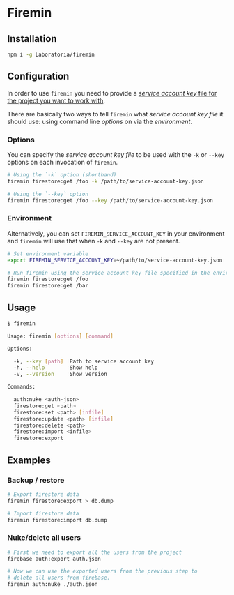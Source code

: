 # Firemin

## Installation

```sh
npm i -g Laboratoria/firemin
```

## Configuration

In order to use `firemin` you need to provide a [_service account key_ file for
the project you want to work with](https://firebase.google.com/docs/admin/setup?hl=en-419#add_firebase_to_your_app).

There are basically two ways to tell `firemin` what _service account key file_
it should use: using command line _options_ on via the _environment_.

### Options

You can specify the _service account key file_ to be used with the `-k` or
`--key` options on each invocation of `firemin`.

```sh
# Using the `-k` option (shorthand)
firemin firestore:get /foo -k /path/to/service-account-key.json

# Using the `--key` option
firemin firestore:get /foo --key /path/to/service-account-key.json
```

### Environment

Alternatively, you can set `FIREMIN_SERVICE_ACCOUNT_KEY` in your environment and
`firemin` will use that when `-k` and `--key` are not present.

```sh
# Set environment variable
export FIREMIN_SERVICE_ACCOUNT_KEY=~/path/to/service-account-key.json

# Run firemin using the service account key file specified in the environment
firemin firestore:get /foo
firemin firestore:get /bar
```

## Usage

```sh
$ firemin

Usage: firemin [options] [command]

Options:

  -k, --key [path]  Path to service account key
  -h, --help        Show help
  -v, --version     Show version

Commands:

  auth:nuke <auth-json>
  firestore:get <path>
  firestore:set <path> [infile]
  firestore:update <path> [infile]
  firestore:delete <path>
  firestore:import <infile>
  firestore:export

```

## Examples

### Backup / restore

````sh
# Export firestore data
firemin firestore:export > db.dump

# Import firestore data
firemin firestore:import db.dump
````

### Nuke/delete all users

```sh
# First we need to export all the users from the project
firebase auth:export auth.json

# Now we can use the exported users from the previous step to
# delete all users from firebase.
firemin auth:nuke ./auth.json
```
